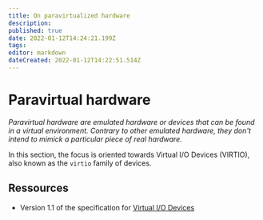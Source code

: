 ```yaml
---
title: On paravirtualized hardware
description: 
published: true
date: 2022-01-12T14:24:21.199Z
tags: 
editor: markdown
dateCreated: 2022-01-12T14:22:51.514Z
---
```


# Paravirtual hardware

*Paravirtual hardware are emulated hardware or devices that can be found in a virtual environment. Contrary to other emulated hardware, they don't intend to mimick a particular piece of real hardware.*

In this section, the focus is oriented towards Virtual I/O Devices (VIRTIO), also known as the `virtio` family of devices.

## Ressources

* Version 1.1 of the specification for [Virtual I/O Devices](https://docs.oasis-open.org/virtio/virtio/v1.1/csprd01/virtio-v1.1-csprd01.html)